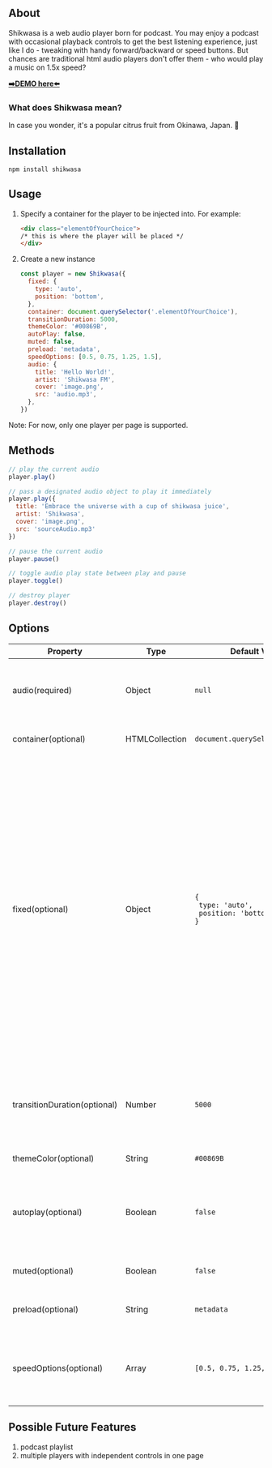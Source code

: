 ## About

Shikwasa is a web audio player born for podcast. You may enjoy a podcast with occasional playback controls to get the best listening experience, just like I do - tweaking with handy forward/backward or speed buttons. But chances are traditional html audio players don't offer them - who would play a music on 1.5x speed?

[**➡️DEMO here⬅️**](https://jessuni.github.io/shikwasa/)

### What does Shikwasa mean?

In case you wonder, it's a popular citrus fruit from Okinawa, Japan. 🍊

## Installation
`npm install shikwasa`

## Usage
1. Specify a container for the player to be injected into. For example:
   ```html
   <div class="elementOfYourChoice">
   /* this is where the player will be placed */
   </div>
   ```
2. Create a new instance
   ```javascript
   const player = new Shikwasa({
     fixed: {
       type: 'auto',
       position: 'bottom',
     },
     container: document.querySelector('.elementOfYourChoice'),
     transitionDuration: 5000,
     themeColor: '#00869B',
     autoPlay: false,
     muted: false,
     preload: 'metadata',
     speedOptions: [0.5, 0.75, 1.25, 1.5],
     audio: {
       title: 'Hello World!',
       artist: 'Shikwasa FM',
       cover: 'image.png',
       src: 'audio.mp3',
     },
   })
   ```

Note: For now, only one player per page is supported.

## Methods

```javascript
// play the current audio
player.play()

// pass a designated audio object to play it immediately
player.play({
  title: 'Embrace the universe with a cup of shikwasa juice',
  artist: 'Shikwasa',
  cover: 'image.png',
  src: 'sourceAudio.mp3'
})

// pause the current audio
player.pause()

// toggle audio play state between play and pause
player.toggle()

// destroy player
player.destroy()
```

## Options

| Property               | Type           | Default Value       | Description                                         |
|------------------------|----------------|-------------------- |---------------------------------------------------|
| audio(required)        | Object          | `null`                                                      | {<br>&ensp;title: `String`,<br>&ensp;artist: `String`,<br>&ensp;cover: `String`,<br>&ensp;src: `String`,<br>} |
| container(optional)    | HTMLCollection | `document.querySelector('body')`                            | Container element for the player |
| fixed(optional)        | Object         | <code>{<br>  type: 'auto',<br>  position: 'bottom',<br>}</code> | Whether player should be fixed to viewport.<br>{<br>&ensp;type: `auto`,`static`,`fixed`,<br>&ensp;position: `top`, `bottom`,<br>}<br>`auto`: player position is controlled by media queries. Normally the player stays static, but on small screens it will be fixed to viewport<br>`static`: force the player to remain static regardless of screen width<br>`fixed`: force the player to fixed to viewport<br>Note: `position` will be ignored when `type` is set to `static` |
| transitionDuration(optional)   | Number          | `5000`                                                   | If audio title is longer than container, it will scroll. This property will control the duration of one complete scroll |
| themeColor(optional)   | String         | `#00869B`                                                   | Theme color of the player |
| autoplay(optional)     | Boolean        | `false`                                                     | If audio should autoplay on load. Note: Chrome and Safari disable audio autoplay unless `muted` is set to `true` by default |
| muted(optional)        | Boolean        | `false `                                                    | Whether audio should be muted by default |
| preload(optional)      | String         | `metadata`                                                  | `auto`, `metadata`, `none`, for details view [MDN Doumentation](https://developer.mozilla.org/en-US/docs/Web/HTML/Element/audio#attr-preload) |
| speedOptions(optional) | Array          | `[0.5, 0.75, 1.25, 1.5]`                                    | each value of the array should be between the range of 0.25 to 5.0, or will likely be ignored by certain browsers |



## Possible Future Features
1. podcast playlist
2. multiple players with independent controls in one page
